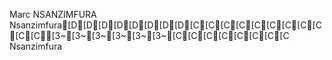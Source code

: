 Marc NSANZIMFURA Nsanzimfura[D[D[D[D[D[D[D[D[C[C[C[C[C[C[C[C[C[C[C[3~[3~[3~[3~[3~[3~[C[C[C[C[C[C[C[C Nsanzimfura

